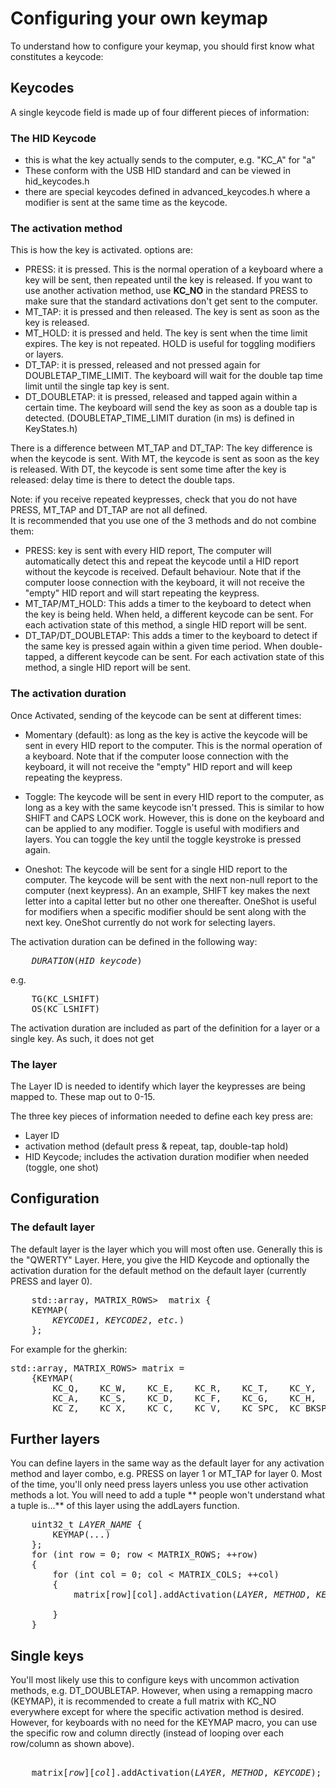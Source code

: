 # Configuring your own keymap
To understand how to configure your keymap, you should first know what constitutes a keycode:

## Keycodes
A single keycode field is made up of four different pieces of information:

### The HID Keycode 
* this is what the key actually sends to the computer, e.g. "KC_A" for "a"
* These conform with the USB HID standard and can be viewed in hid\_keycodes.h
* there are special keycodes defined in advanced\_keycodes.h where a modifier is sent at the same time as the keycode.

### The activation method
This is how the key is activated. options are:
* PRESS: it is pressed.  This is the normal operation of a keyboard where a key will be sent, then repeated until the key is released.  If you want to use another activation method, use **KC_NO** in the standard PRESS to make sure that the standard activations don't get sent to the computer.
* MT\_TAP: it is pressed and then released.  The key is sent as soon as the key is released.  
* MT\_HOLD: it is pressed and held.  The key is sent when the time limit expires.  The key is not repeated.  HOLD is useful for toggling modifiers or layers.
* DT\_TAP: it is pressed, released and not pressed again for DOUBLETAP\_TIME\_LIMIT. The keyboard will wait for the double tap time limit until the single tap key is sent.
* DT\_DOUBLETAP: it is pressed, released and tapped again within a certain time.  The keyboard will send the key as soon as a double tap is detected.
(DOUBLETAP\_TIME\_LIMIT duration (in ms) is defined in KeyStates.h)

There is a difference between MT\_TAP and DT\_TAP:  The key difference is when the keycode is sent.  With MT, the keycode is sent as soon as the key is released.  With DT, the keycode is sent some time after the key is released: delay time is there to detect the double taps.

Note: if you receive repeated keypresses, check that you do not have PRESS, MT_TAP and DT_TAP are not all defined.  
It is recommended that you use one of the 3 methods and do not combine them:
* PRESS: key is sent with every HID report, The computer will automatically detect this and repeat the keycode until a HID report without the keycode is received. Default behaviour.  Note that if the computer loose connection with the keyboard, it will not receive the "empty" HID report and will start repeating the keypress.
* MT_TAP/MT_HOLD: This adds a timer to the keyboard to detect when the key is being held.  When held, a different keycode can be sent.  For each activation state of this method, a single HID report will be sent.
* DT_TAP/DT_DOUBLETAP: This adds a timer to  the keyboard to detect if the same key is pressed again within a given time period.  When double-tapped, a different keycode can be sent. For each activation state of this method, a single HID report will be sent.

### The activation duration
Once Activated, sending of the keycode can be sent at different times:
* Momentary (default): as long as the key is active the keycode will be sent in every HID report to the computer.  This is the normal operation of a keyboard. Note that if the computer loose connection with the keyboard, it will not receive the "empty" HID report and will keep repeating the keypress.
* Toggle: The keycode will be sent in every HID report to the computer, as long as a key with the same keycode isn't pressed. This is similar to how SHIFT and CAPS LOCK work.  However, this is done on the keyboard and can be applied to any modifier.
Toggle is useful with modifiers and layers.  You can toggle the key until the toggle keystroke is pressed again.

* Oneshot: The keycode will be sent for a single HID report to the computer.  The keycode will be sent with the next non-null report to the computer (next keypress).  An an example, SHIFT key makes the next letter into a capital letter but no other one thereafter.  OneShot is useful for modifiers when a specific modifier should be sent along with the next key.  OneShot currently do not work for selecting layers.

The activation duration can be defined in the following way:
<pre>
    <i>DURATION</i>(<i>HID keycode</i>)
</pre>
e.g.
<pre>
    TG(KC_LSHIFT)
    OS(KC_LSHIFT)
</pre>

The activation duration are included as part of the definition for a layer or a single key.  As such, it does not get 

### The layer
The Layer ID is needed to identify which layer the keypresses are being mapped to.  These map out to 0-15. 


The three key pieces of information needed to define each key press are:
* Layer ID
* activation method (default press & repeat, tap, double-tap hold)
* HID Keycode;  includes the activation duration modifier when needed (toggle, one shot)



## Configuration
### The default layer
The default layer is the layer which you will most often use. Generally this is the "QWERTY" Layer.
Here, you give the 
HID Keycode and optionally the activation duration for the default method on the default layer
(currently PRESS and layer 0).
<pre>
    std::array<std::array<Key, MATRIX_COLS>, MATRIX_ROWS>  matrix {
    KEYMAP(
        <i>KEYCODE1</i>, <i>KEYCODE2</i>, <i>etc.</i>)
    };
</pre>
For example for the gherkin:
<pre>
std::array<std::array<Key, MATRIX_COLS>, MATRIX_ROWS> matrix =
    {KEYMAP(
        KC_Q,    KC_W,    KC_E,    KC_R,    KC_T,    KC_Y,    KC_U,    KC_I,    KC_O,    KC_P,
        KC_A,    KC_S,    KC_D,    KC_F,    KC_G,    KC_H,    KC_J,    KC_K,    KC_L,    KC_ESC,
        KC_Z,    KC_X,    KC_C,    KC_V,    KC_SPC,  KC_BKSPC,KC_B,    KC_N,    KC_M,    KC_NO )};
</pre>


## Further layers
You can define layers in the same way as the default layer for any activation method and layer combo, 
e.g. PRESS on layer 1 or MT\_TAP for layer 0. Most of the time, you'll only need press layers unless you use other activation methods a lot. You will need to add a tuple ** people won't understand what a tuple is...** of this layer using the addLayers function.
<pre>
    uint32_t <i>LAYER_NAME</i> {
        KEYMAP(<i>...</i>)
    };
    for (int row = 0; row < MATRIX_ROWS; ++row)
    {
        for (int col = 0; col < MATRIX_COLS; ++col)
        {
            matrix[row][col].addActivation(<i>LAYER</i>, <i>METHOD</i>, <i>KEYCODE</i>));

        }
    }  
</pre>

## Single keys
You'll most likely use this to configure keys with uncommon activation methods, e.g. DT\_DOUBLETAP.  However, when using a remapping macro (KEYMAP), it is recommended to create a full matrix with KC_NO everywhere except for where the specific activation method is desired.  However, for keyboards with no need for the KEYMAP macro, you can use the specific row and column directly (instead of looping over each row/column as shown above).
<pre> 
    matrix[<i>row</i>][<i>col</i>].addActivation(<i>LAYER</i>, <i>METHOD</i>, <i>KEYCODE</i>);
</pre>

